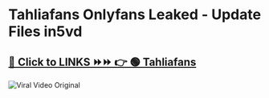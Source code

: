 
 # Tahliafans Onlyfans Leaked - Update Files in5vd

## <h2><a href="https://clipsfans.com/Tahliafans&ref=git">🔗 Click to LINKS ⏩⏩ 👉 🟢 Tahliafans </a></h2>

<a href="https://clipsfans.com/Tahliafans&ref=git" rel="nofollow" data-target="animated-image.originalLink"><img src="https://i.ibb.co.com/xMMVF88/686577567.gif" alt="Viral Video Original" style="max-width: 100%; display: inline-block;" data-target="animated-image.originalImage"></a>

